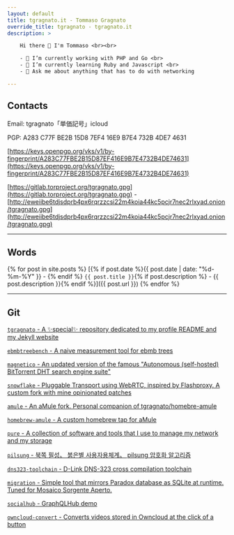 ```yaml
---
layout: default
title: tgragnato.it - Tommaso Gragnato
override_title: tgragnato - tgragnato.it
description: >

    Hi there 👋 I'm Tommaso <br><br>

    - 🔭 I’m currently working with PHP and Go <br>
    - 🌱 I’m currently learning Ruby and Javascript <br>
    - 💬 Ask me about anything that has to do with networking

---
```


## Contacts

Email: tgragnato「単価記号」icloud

PGP: A283 C77F BE2B 15D8 7EF4 16E9 B7E4 732B 4DE7 4631

[https://keys.openpgp.org/vks/v1/by-fingerprint/A283C77FBE2B15D87EF416E9B7E4732B4DE74631](https://keys.openpgp.org/vks/v1/by-fingerprint/A283C77FBE2B15D87EF416E9B7E4732B4DE74631)

[https://gitlab.torproject.org/tgragnato.gpg](https://gitlab.torproject.org/tgragnato.gpg) - [http://eweiibe6tdjsdprb4px6rqrzzcsi22m4koia44kc5pcjr7nec2rlxyad.onion/tgragnato.gpg](http://eweiibe6tdjsdprb4px6rqrzzcsi22m4koia44kc5pcjr7nec2rlxyad.onion/tgragnato.gpg)

---

## Words

{% for post in site.posts %}
[{% if post.date %}{{ post.date | date: "%d-%m-%Y" }} - {% endif %} `{{ post.title }}`{% if post.description %} - {{ post.description }}{% endif %}]({{ post.url }})
{% endfor %}

---

## Git

[`tgragnato` - A ✨special✨ repository dedicated to my profile README and my Jekyll website](https://github.com/tgragnato/tgragnato)

[`ebmbtreebench` - A naive measurement tool for ebmb trees](https://github.com/tgragnato/ebmbtreebench)

[`magnetico` - An updated version of the famous "Autonomous (self-hosted) BitTorrent DHT search engine suite"](https://github.com/tgragnato/magnetico)

[`snowflake` - Pluggable Transport using WebRTC, inspired by Flashproxy. A custom fork with mine opinionated patches](https://github.com/tgragnato/snowflake)

[`amule` - An aMule fork. Personal companion of tgragnato/homebre-amule](https://github.com/tgragnato/amule)

[`homebrew-amule` - A custom homebrew tap for aMule](https://github.com/tgragnato/homebrew-amule)

[`pure` - A collection of software and tools that I use to manage my network and my storage ](https://github.com/tgragnato/pure)

[`pilsung` - 북쪽 필성。 붉은별 사용자용체계。 pilsung 암호화 알고리즘](https://github.com/tgragnato/pilsung)

[`dns323-toolchain` - D-Link DNS-323 cross compilation toolchain](https://github.com/tgragnato/dns323-toolchain)

[`migration` - Simple tool that mirrors Paradox database as SQLite at runtime. Tuned for Mosaico Sorgente Aperto.](https://github.com/tgragnato/migration)

[`socialhub` - GraphQLHub demo](https://github.com/tgragnato/socialhub)

[`owncloud-convert` - Converts videos stored in Owncloud at the click of a button](https://github.com/tgragnato/owncloud-convert)
